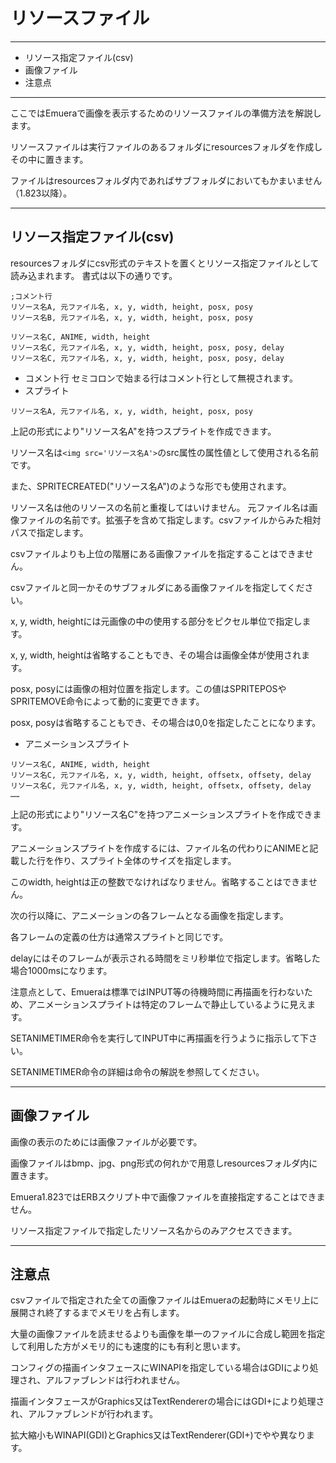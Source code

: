 ﻿# リソースファイル

----------------------------------------
+ リソース指定ファイル(csv)
+ 画像ファイル
+ 注意点
----------------------------------------

ここではEmueraで画像を表示するためのリソースファイルの準備方法を解説します。

リソースファイルは実行ファイルのあるフォルダにresourcesフォルダを作成しその中に置きます。

ファイルはresourcesフォルダ内であればサブフォルダにおいてもかまいません（1.823以降）。

----------------------------------------

## リソース指定ファイル(csv)

resourcesフォルダにcsv形式のテキストを置くとリソース指定ファイルとして読み込まれます。 書式は以下の通りです。

```
;コメント行
リソース名A, 元ファイル名, x, y, width, height, posx, posy
リソース名B, 元ファイル名, x, y, width, height, posx, posy

リソース名C, ANIME, width, height
リソース名C, 元ファイル名, x, y, width, height, posx, posy, delay
リソース名C, 元ファイル名, x, y, width, height, posx, posy, delay
```

+ コメント行
セミコロンで始まる行はコメント行として無視されます。
+ スプライト

```
リソース名A, 元ファイル名, x, y, width, height, posx, posy
```

上記の形式により"リソース名A"を持つスプライトを作成できます。

リソース名は`<img src='リソース名A'>`のsrc属性の属性値として使用される名前です。

また、SPRITECREATED("リソース名A")のような形でも使用されます。

リソース名は他のリソースの名前と重複してはいけません。
元ファイル名は画像ファイルの名前です。拡張子を含めて指定します。csvファイルからみた相対パスで指定します。

csvファイルよりも上位の階層にある画像ファイルを指定することはできません。

csvファイルと同一かそのサブフォルダにある画像ファイルを指定してください。

x, y, width, heightには元画像の中の使用する部分をピクセル単位で指定します。

x, y, width, heightは省略することもでき、その場合は画像全体が使用されます。

posx, posyには画像の相対位置を指定します。この値はSPRITEPOSやSPRITEMOVE命令によって動的に変更できます。

posx, posyは省略することもでき、その場合は0,0を指定したことになります。

+ アニメーションスプライト

```
リソース名C, ANIME, width, height
リソース名C, 元ファイル名, x, y, width, height, offsetx, offsety, delay
リソース名C, 元ファイル名, x, y, width, height, offsetx, offsety, delay
……
```

上記の形式により"リソース名C"を持つアニメーションスプライトを作成できます。

アニメーションスプライトを作成するには、ファイル名の代わりにANIMEと記載した行を作り、スプライト全体のサイズを指定します。

このwidth, heightは正の整数でなければなりません。省略することはできません。

次の行以降に、アニメーションの各フレームとなる画像を指定します。

各フレームの定義の仕方は通常スプライトと同じです。

delayにはそのフレームが表示される時間をミリ秒単位で指定します。省略した場合1000msになります。

注意点として、Emueraは標準ではINPUT等の待機時間に再描画を行わないため、アニメーションスプライトは特定のフレームで静止しているように見えます。

SETANIMETIMER命令を実行してINPUT中に再描画を行うように指示して下さい。

SETANIMETIMER命令の詳細は命令の解説を参照してください。

----------------------------------------

## 画像ファイル

画像の表示のためには画像ファイルが必要です。

画像ファイルはbmp、jpg、png形式の何れかで用意しresourcesフォルダ内に置きます。

Emuera1.823ではERBスクリプト中で画像ファイルを直接指定することはできません。

リソース指定ファイルで指定したリソース名からのみアクセスできます。

----------------------------------------

## 注意点

csvファイルで指定された全ての画像ファイルはEmueraの起動時にメモリ上に展開され終了するまでメモリを占有します。

大量の画像ファイルを読ませるよりも画像を単一のファイルに合成し範囲を指定して利用した方がメモリ的にも速度的にも有利と思います。

コンフィグの描画インタフェースにWINAPIを指定している場合はGDIにより処理され、アルファブレンドは行われません。

描画インタフェースがGraphics又はTextRendererの場合にはGDI+により処理され、アルファブレンドが行われます。

拡大縮小もWINAPI(GDI)とGraphics又はTextRenderer(GDI+)でやや異なります。